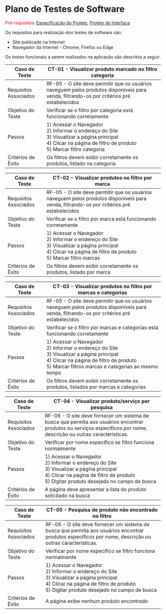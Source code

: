 # Plano de Testes de Software

<span style="color:red">Pré-requisitos: <a href="02-Especificação do Projeto.md"> Especificação do Projeto</a></span>, <a href="03-Projeto de Interface.md"> Projeto de Interface</a>

Os requisitos para realização dos testes de software são:

- Site publicado na Internet
- Navegador da Internet - Chrome, Firefox ou Edge

Os testes funcionais a serem realizados na aplicação são descritos a seguir.

| Caso de Teste         | CT-01 - Visualizar produto marcado no filtro categoria                                                                                                                         |
| --------------------- | ------------------------------------------------------------------------------------------------------------------------------------------------------------------------------ |
| Requisitos Associados | RF-05 - O site deve permitir que os usuários naveguem pelos produtos disponíveis para venda, filtrando-os por critérios pré estabelecidos                                      |
| Objetivo do Teste     | Verificar se o filtro por categoria está funcionando corretamente                                                                                                              |
| Passos                | 1) Acessar o Navegador<br> 2) Informar o endereço do Site<br> 3) Visualizar a página principal<br> 4) Clicar na página de filtro de produto<br> 5) Marcar filtro categoria<br> |
| Critérios de Êxito    | Os filtros devem exibir corretamente os produtos, listado na categoria                                                                                                         |

| Caso de Teste         | CT-02 - Visualizar produtos no filtro por marca                                                                                                                             |
| --------------------- | --------------------------------------------------------------------------------------------------------------------------------------------------------------------------- |
| Requisitos Associados | RF-05 - O site deve permitir que os usuários naveguem pelos produtos disponíveis para venda, filtrando-os por critérios pré estabelecidos                                   |
| Objetivo do Teste     | Verificar se o filtro por marca está funcionando corretamente                                                                                                               |
| Passos                | 1) Acessar o Navegador<br> 2) Informar o endereço do Site<br> 3) Visualizar a página principal<br> 4) Clicar na página de filtro de produto<br> 5) Marcar filtro marcas<br> |
| Critérios de Êxito    | Os filtros devem exibir corretamente os produtos, listado por marca                                                                                                         |

| Caso de Teste         | CT-03 - Visualizar produtos no filtro por marcas e categorias                                                                                                                                            |
| --------------------- | -------------------------------------------------------------------------------------------------------------------------------------------------------------------------------------------------------- |
| Requisitos Associados | RF-05 - O site deve permitir que os usuários naveguem pelos produtos disponíveis para venda, filtrando-os por critérios pré estabelecidos                                                                |
| Objetivo do Teste     | Verificar se o filtro por marcas e categorias está funcionando corretamente                                                                                                                              |
| Passos                | 1) Acessar o Navegador<br> 2) Informar o endereço do Site<br> 3) Visualizar a página principal<br> 4) Clicar na página de filtro de produto<br> 5) Marcar filtros marcas e categorias ao mesmo tempo<br> |
| Critérios de Êxito    | Os filtros devem exibir corretamente os produtos, listados por marcas e categorias                                                                                                                       |

| Caso de Teste         | CT-04 - Visualizar produto/serviço por pesquisa                                                                                                                                                   |
| --------------------- | ------------------------------------------------------------------------------------------------------------------------------------------------------------------------------------------------- |
| Requisitos Associados | RF-06 - O site deve fornecer um sistema de busca que permita aos usuários encontrar produtos ou serviços específicos por nome, descrição ou outras características.                               |
| Objetivo do Teste     | Verificar por nome específico se filtro funciona normalmente                                                                                                                                      |
| Passos                | 1) Acessar o Navegador<br> 2) Informar o endereço do Site<br> 3) Visualizar a página principal<br> 4) Clicar na página de filtro de produto<br> 5) Digitar produto desejado no campo de busca<br> |
| Critérios de Êxito    | A página deve apresentar a lista do produto solicitado na busca                                                                                                                                   |

| Caso de Teste         | CT-05 - Pesquisa de produto não encontrado no filtro                                                                                                                                              |
| --------------------- | ------------------------------------------------------------------------------------------------------------------------------------------------------------------------------------------------- |
| Requisitos Associados | RF-06 - O site deve fornecer um sistema de busca que permita aos usuários encontrar produtos específicos por nome, descrição ou outras características.                                           |
| Objetivo do Teste     | Verificar por nome específico se filtro funciona normalmente                                                                                                                                      |
| Passos                | 1) Acessar o Navegador<br> 2) Informar o endereço do Site<br> 3) Visualizar a página principal<br> 4) Clicar na página de filtro de produto<br> 5) Digitar produto desejado no campo de busca<br> |
| Critérios de Êxito    | A página exibe nenhum produto encontrado                                                                                                                                                          |
